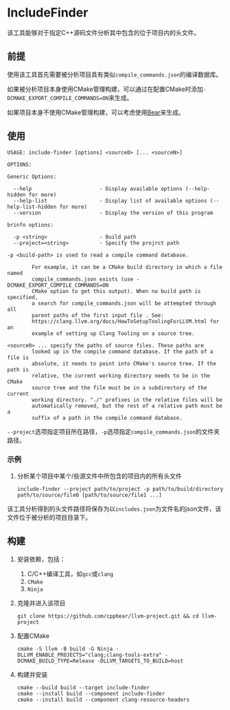 # IncludeFinder

该工具能够对于指定C++源码文件分析其中包含的位于项目内的头文件。

## 前提

使用该工具首先需要被分析项目具有类似`compile_commands.json`的编译数据库。

如果被分析项目本身使用CMake管理构建，可以通过在配置CMake时添加`-DCMAKE_EXPORT_COMPILE_COMMANDS=ON`来生成。

如果项目本身不使用CMake管理构建，可以考虑使用[Bear](https://github.com/rizsotto/Bear)来生成。

## 使用

```
USAGE: include-finder [options] <source0> [... <sourceN>]

OPTIONS:

Generic Options:

  --help                      - Display available options (--help-hidden for more)
  --help-list                 - Display list of available options (--help-list-hidden for more)
  --version                   - Display the version of this program

brinfo options:

  -p <string>                 - Build path
  --project=<string>          - Specify the projrct path

-p <build-path> is used to read a compile command database.

        For example, it can be a CMake build directory in which a file named
        compile_commands.json exists (use -DCMAKE_EXPORT_COMPILE_COMMANDS=ON
        CMake option to get this output). When no build path is specified,
        a search for compile_commands.json will be attempted through all
        parent paths of the first input file . See:
        https://clang.llvm.org/docs/HowToSetupToolingForLLVM.html for an
        example of setting up Clang Tooling on a source tree.

<source0> ... specify the paths of source files. These paths are
        looked up in the compile command database. If the path of a file is
        absolute, it needs to point into CMake's source tree. If the path is
        relative, the current working directory needs to be in the CMake
        source tree and the file must be in a subdirectory of the current
        working directory. "./" prefixes in the relative files will be
        automatically removed, but the rest of a relative path must be a
        suffix of a path in the compile command database.
```

`--project`选项指定项目所在路径，`-p`选项指定`compile_commands.json`的文件夹路径。

### 示例

1. 分析某个项目中某个/些源文件中所包含的项目内的所有头文件

   ```
   include-finder --project path/to/project -p path/to/build/directory path/to/source/file0 [path/to/source/file1 ...]
   ```

该工具分析得到的头文件路径将保存为以`includes.json`为文件名的json文件，该文件位于被分析的项目目录下。

## 构建

1. 安装依赖，包括：

   1. C/C++编译工具，如`gcc`或`clang`
   2. `CMake`
   3. `Ninja`
   
2. 克隆并进入该项目

   ```
   git clone https://github.com/cppbear/llvm-project.git && cd llvm-project
   ```

2. 配置CMake

   ```
   cmake -S llvm -B build -G Ninja -DLLVM_ENABLE_PROJECTS="clang;clang-tools-extra" -DCMAKE_BUILD_TYPE=Release -DLLVM_TARGETS_TO_BUILD=host
   ```

3. 构建并安装

   ```
   cmake --build build --target include-finder
   cmake --install build --component include-finder
   cmake --install build --component clang-resource-headers
   ```
